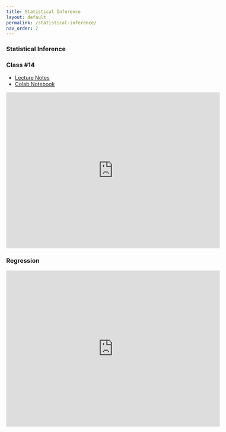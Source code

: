 ```yaml
---
title: Statistical Inference
layout: default
permalink: /statistical-inference/
nav_order: 7
---
```


### **Statistical Inference**

### **Class #14**
- [Lecture Notes](https://daffodil-brand-804.notion.site/Class-14-11752d8e3f6d8068b30ac904ffc49f42)
- [Colab Notebook](https://github.com/pharringtonp19/business-analytics/blob/main/notebooks/statistical_inference_four.ipynb)

<iframe src="https://slides.com/pharringtonp19/business-statistical-inference/embed?byline=hidden&share=hidden" width="576" height="420" title="Business Analytics - Statistical Inference" scrolling="no" frameborder="0" webkitallowfullscreen mozallowfullscreen allowfullscreen></iframe>

### **Regression**

<iframe src="https://slides.com/pharringtonp19/business-analytics-linear-regression/embed?byline=hidden&share=hidden" width="576" height="420" title="Business Analytics - Linear Regression" scrolling="no" frameborder="0" webkitallowfullscreen mozallowfullscreen allowfullscreen></iframe>